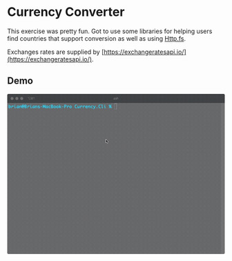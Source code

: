 # Currency Converter

This exercise was pretty fun. Got to use some libraries for helping users find countries that support conversion as well as using [Http.fs](https://github.com/haf/Http.fs).

Exchanges rates are supplied by [https://exchangeratesapi.io/](https://exchangeratesapi.io/).

## Demo

![Demo](/fsharp/ch3/Currency/demo.gif)
